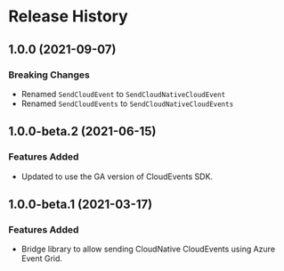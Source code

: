 # Release History

## 1.0.0 (2021-09-07)

### Breaking Changes
- Renamed `SendCloudEvent` to `SendCloudNativeCloudEvent`
- Renamed `SendCloudEvents` to `SendCloudNativeCloudEvents`

## 1.0.0-beta.2 (2021-06-15)

### Features Added

- Updated to use the GA version of CloudEvents SDK.

## 1.0.0-beta.1 (2021-03-17)

### Features Added

- Bridge library to allow sending CloudNative CloudEvents using Azure Event Grid.
